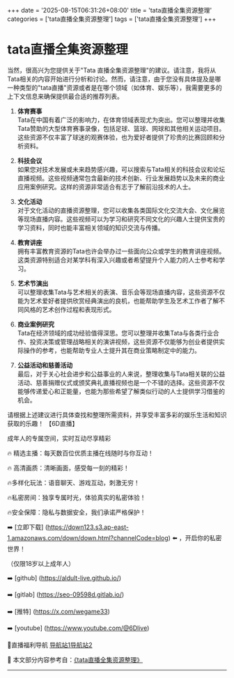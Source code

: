 +++
date = '2025-08-15T06:31:26+08:00'
title = 'tata直播全集资源整理'
categories = ['tata直播全集资源整理']
tags = ['tata直播全集资源整理']
+++

# tata直播全集资源整理

当然，很高兴为您提供关于"Tata 直播全集资源整理"的建议。请注意，我将从Tata相关的内容开始进行分析和讨论。然而，请注意，由于您没有具体提及是哪一种类型的"tata直播"资源或者是在哪个领域（如体育、娱乐等），我需要更多的上下文信息来确保提供最合适的推荐列表。

1. **体育赛事**  
   Tata在中国有着广泛的影响力，在体育领域表现尤为突出。您可以整理并收集Tata赞助的大型体育赛事录像，包括足球、篮球、网球和其他相关运动项目。这些资源不仅丰富了球迷的观赛体验，也为爱好者提供了珍贵的比赛回顾和分析资料。

2. **科技会议**  
   如果您对技术发展或未来趋势感兴趣，可以搜索与Tata相关的科技会议和论坛直播视频。这些视频通常包含最新的技术创新、行业发展趋势以及未来的商业应用案例研究。这样的资源非常适合有志于了解前沿技术的人士。

3. **文化活动**  
   对于文化活动的直播资源整理，您可以收集各类国际文化交流大会、文化展览等现场直播内容。这些视频可以为学习和研究不同文化的兴趣人士提供宝贵的学习资料，同时也能丰富相关领域的知识交流与传播。

4. **教育讲座**  
   拥有丰富教育资源的Tata也许会举办过一些面向公众或学生的教育讲座视频。这类资源特别适合对某学科有深入兴趣或者希望提升个人能力的人士参考和学习。

5. **艺术节演出**  
   可以整理收集Tata与艺术相关的表演、音乐会等现场直播内容，这些资源不仅能为艺术爱好者提供欣赏经典演出的良机，也能帮助学生及艺术工作者了解不同风格的艺术创作过程和表现形式。

6. **商业案例研究**  
   Tata在经济领域的成功经验值得深思。您可以整理并收集Tata与各类行业合作、投资决策或管理战略相关的演讲视频，这些资源不仅能够为创业者提供实际操作的参考，也能帮助专业人士提升其在商业策略制定中的能力。

7. **公益活动和慈善活动**  
   最后，对于关心社会进步和公益事业的人来说，整理收集与Tata相关联的公益活动、慈善捐赠仪式或颁奖典礼直播视频也是一个不错的选择。这些资源不仅能够传递爱心和正能量，也能为那些希望了解类似行动的人士提供学习借鉴的机会。

请根据上述建议进行具体查找和整理所需资料，并享受丰富多彩的娱乐生活和知识获取的乐趣！
【6D直播】

 成年人的专属空间，实时互动尽享精彩

🔥 精选主播：每天数百位优质主播在线随时与你互动！

🔥 高清画质：清晰画面，感受每一刻的精彩！

🔥多样化玩法：语音聊天、游戏互动，刺激无穷！

🔥私密房间：独享专属时光，体验真实的私密体验！

🔥安全保障：隐私与数据安全，我们承诺严格保护！

➡️ [立即下载] (https://down123.s3.ap-east-1.amazonaws.com/down/down.html?channelCode=blog) ⬅️ ，开启你的私密世界！

 （仅限18岁以上成年人）

➡️ [github] (https://aldult-live.github.io/)

➡️ [gitlab] (https://seo-09598d.gitlab.io/)

➡️ [推特] (https://x.com/wegame33)

➡️ [youtube] (https://www.youtube.com/@6Dlive)

🔞直播福利导航   [导航站1](https://webstack-86085a.gitlab.io/)[导航站2](https://onlygit123-2.github.io/)

📘 本文部分内容参考自：[《tata直播全集资源整理》](https://webstack-hugo-18.pages.dev/)

---
